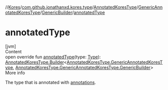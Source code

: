 //[Kores](../../../../index.md)/[com.github.jonathanxd.kores.type](../../../index.md)/[AnnotatedKoresType](../../index.md)/[GenericAnnotatedKoresType](../index.md)/[GenericBuilder](index.md)/[annotatedType](annotated-type.md)



# annotatedType  
[jvm]  
Content  
open override fun [annotatedType](annotated-type.md)(type: [Type](https://docs.oracle.com/javase/8/docs/api/java/lang/reflect/Type.html)): [AnnotatedKoresType.Builder](../../-builder/index.md)<[AnnotatedKoresType.GenericAnnotatedKoresType](../index.md), [AnnotatedKoresType.GenericAnnotatedKoresType.GenericBuilder](index.md)>  
More info  


The type that is annotated with [annotations](annotations.md).

  



